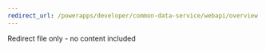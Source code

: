 ```yaml
---
redirect_url: /powerapps/developer/common-data-service/webapi/overview
---
```

Redirect file only - no content included

